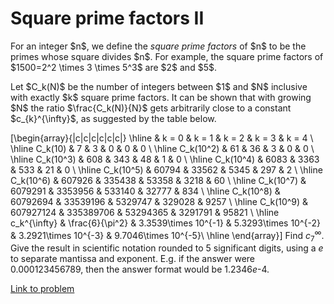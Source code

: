 # Square prime factors II

<p>For an integer $n$, we define the <i>square prime factors</i> of $n$ to be the primes whose square divides $n$. For example, the square prime factors of $1500=2^2 \times 3 \times 5^3$ are $2$ and $5$.</p>

<p>Let $C_k(N)$ be the number of integers between $1$ and $N$ inclusive with exactly $k$ square prime factors. It can be shown that with growing $N$ the ratio $\frac{C_k(N)}{N}$ gets arbitrarily close to a constant $c_{k}^{\infty}$, as suggested by the table below.</p>

\[\begin{array}{|c|c|c|c|c|c|}
\hline
&amp; k = 0 &amp; k = 1 &amp; k = 2 &amp; k = 3 &amp; k = 4 \\
\hline
C_k(10) &amp; 7 &amp; 3 &amp; 0 &amp; 0 &amp; 0 \\
\hline
C_k(10^2) &amp; 61 &amp; 36 &amp; 3 &amp; 0 &amp; 0 \\
\hline
C_k(10^3) &amp; 608 &amp; 343 &amp; 48 &amp; 1 &amp; 0 \\
\hline
C_k(10^4) &amp; 6083 &amp; 3363 &amp; 533 &amp; 21 &amp; 0 \\
\hline
C_k(10^5) &amp; 60794 &amp; 33562 &amp; 5345 &amp; 297 &amp; 2 \\
\hline
C_k(10^6) &amp; 607926 &amp; 335438 &amp; 53358 &amp; 3218 &amp; 60 \\
\hline
C_k(10^7) &amp; 6079291 &amp; 3353956 &amp; 533140 &amp; 32777 &amp; 834 \\
\hline
C_k(10^8) &amp; 60792694 &amp; 33539196 &amp; 5329747 &amp;  329028 &amp; 9257 \\
\hline
C_k(10^9) &amp; 607927124 &amp; 335389706 &amp; 53294365 &amp; 3291791 &amp; 95821 \\
\hline
c_k^{\infty} &amp; \frac{6}{\pi^2} &amp; 3.3539\times 10^{-1} &amp; 5.3293\times 10^{-2} &amp; 3.2921\times 10^{-3} &amp; 9.7046\times 10^{-5}\\
\hline
\end{array}\]
Find $c_{7}^{\infty}$. Give the result in scientific notation rounded to 5 significant digits, using a $e$ to separate mantissa and exponent. E.g. if the answer were $0.000123456789$, then the answer format would be $1.2346e\text{-}4$.


[Link to problem](https://projecteuler.net/problem=633)
